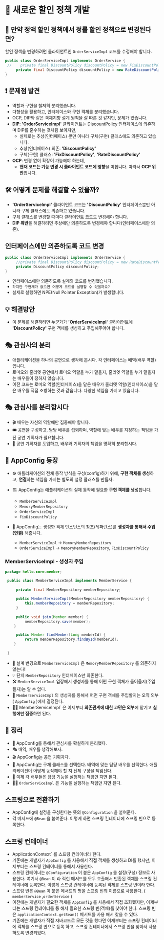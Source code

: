 # 🌟 새로운 할인 정책 개발

## 🔄 만약 정액 할인 정책에서 정률 할인 정책으로 변경된다면?

할인 정책을 변경하려면 클라이언트인 `OrderServiceImpl` 코드를 수정해야 합니다.
```java
public class OrderServiceImpl implements OrderService {
 //    private final DiscountPolicy discountPolicy = new FixDiscountPolicy();
     private final DiscountPolicy discountPolicy = new RateDiscountPolicy();
}
```


## ❗ 문제점 발견

- 역할과 구현을 철저히 분리했습니다.
- 다형성을 활용하고, 인터페이스와 구현 객체를 분리했습니다.
- OCP, DIP와 같은 객체지향 설계 원칙을 잘 따른 것 같지만, 문제가 있습니다.
- **DIP**: **'OrderServiceImpl'** 클라이언트는 DiscountPolicy 인터페이스에 의존하며 DIP를 준수하는 것처럼 보이지만,
  - 실제로는 추상(인터페이스) 뿐만 아니라 구체(구현) 클래스에도 의존하고 있습니다.
  - 추상(인터페이스) 의존: **'DiscountPolicy'**
  - 구체(구현) 클래스: **'FixDiscountPolicy'**, **'RateDiscountPolicy'**
- **OCP**: 변경 없이 확장이 가능해야 하는데,
  - **현재 코드는 기능 변경 시 클라이언트 코드에 영향**을 미칩니다. 따라서 **OCP 위반**입니다.

## 🛠 어떻게 문제를 해결할 수 있을까?

- **'OrderServiceImpl'** 클라이언트 코드는 **'DiscountPolicy'** 인터페이스뿐만 아니라 구체 클래스에도 의존하고 있습니다.
- 구체 클래스를 변경할 때마다 클라이언트 코드도 변경해야 합니다.
- **DIP 위반**을 해결하려면 추상에만 의존하도록 변경해야 합니다(인터페이스에만 의존).

## 인터페이스에만 의존하도록 코드 변경

```java
public class OrderServiceImpl implements OrderService {
     //private final DiscountPolicy discountPolicy = new RateDiscountPolicy();
     private DiscountPolicy discountPolicy;
}
```

- 인터페이스에만 의존하도록 설계와 코드를 변경했습니다.
- `하지만 구현체가 없으면 어떻게 코드를 실행할 수 있을까요?`
- 실제로 실행하면 NPE(Null Pointer Exception)가 발생합니다.

## 💡 해결방안

- 이 문제를 해결하려면 누군가가 **'OrderServiceImpl'** 클라이언트에 **'DiscountPolicy'** 
구현 객체를 생성하고 주입해주어야 합니다.

## 🎭 관심사의 분리

- 애플리케이션을 하나의 공연으로 생각해 봅시다. 각 인터페이스는 배역(배우 역할)입니다.
- 로미오와 줄리엣 공연에서 로미오 역할을 누가 맡을지, 줄리엣 역할을 누가 맡을지는 배우들이 정하지 않습니다.
- 이전 코드는 로미오 역할(인터페이스)을 맡은 배우가 줄리엣 역할(인터페이스)을 맡은 배우를 직접 초빙하는 것과 같습니다. 다양한 책임을 가지고 있습니다.

## 🎭 관심사를 분리합시다

- 🎬 배우는 자신의 역할에만 집중해야 합니다.
- 🎟 공연을 구성하고, 담당 배우를 섭외하며, 역할에 맞는 배우를 지정하는 책임을 가진 공연 기획자가 필요합니다.
- 📝 공연 기획자를 도입하고, 배우와 기획자의 책임을 명확히 분리합시다.

## 🌟 AppConfig 등장

- ⚙️ 애플리케이션의 전체 동작 방식을 구성(config)하기 위해, **구현 객체를 생성**하고, **연결**하는 책임을 가지는 별도의 설정 클래스를 만들자.

- 🏗 AppConfig는 애플리케이션의 실제 동작에 필요한 **구현 객체를 생성**합니다.
    - `MemberServiceImpl`
    - `MemoryMemberRepository`
    - `OrderServiceImpl`
    - `FixDiscountPolicy`
- 🔗 AppConfig는 생성한 객체 인스턴스의 참조(레퍼런스)를 **생성자를 통해서 주입(연결)** 해줍니다.
    - `MemberServiceImpl` -> `MemoryMemberRepository`
    - `OrderServiceImpl` -> `MemoryMemberRepository`, `FixDiscountPolicy`

### **MemberServiceImpl - 생성자 주입**
```java
package hello.core.member;

 public class MemberServiceImpl implements MemberService {
     
     private final MemberRepository memberRepository;
     
     public MemberServiceImpl(MemberRepository memberRepository) {
         this.memberRepository = memberRepository;
     }
     
     public void join(Member member) {
         memberRepository.save(member);
    }

     public Member findMember(Long memberId) {
         return memberRepository.findById(memberId);
    }
    
 }
 ```


- 🔄 설계 변경으로 `MemberServiceImpl` 은 `MemoryMemberRepository` 를 의존하지 않는다! 
- 💡 단지 `MemberRepository` 인터페이스만 의존한다.
- 🛠 `MemberServiceImpl` 입장에서 생성자를 통해 어떤 구현 객체가 들어올지(주입될지)는 알 수 없다.
- 🎯 `MemberServiceImpl` 의 생성자를 통해서 어떤 구현 객체를 주입할지는 오직 외부( `AppConfig` )에서 결정된다.
- 🏃‍♂️ MemberServiceImpl` 은 이제부터 **의존관계에 대한 고민은 외부**에 맡기고 **실행에만 집중**하면 된다.


## 📝 정리

- 🧩 AppConfig를 통해서 관심사를 확실하게 분리했다.
- 🎭 배역, 배우를 생각해보자.
- 🎬 AppConfig는 공연 기획자다.
- 🎨 AppConfig는 구체 클래스를 선택한다. 배역에 맞는 담당 배우를 선택한다. 애플리케이션이 어떻게 동작해야 할 지 전체 구성을 책임진다.
- 🎯 이제 각 배우들은 담당 기능을 실행하는 책임만 지면 된다.
- 🏃‍♂️ `OrderServiceImpl` 은 기능을 실행하는 책임만 지면 된다.

## 스프링으로 전환하기

- AppConfig에 설정을 구성한다는 뜻의 `@Configuration` 을 붙여준다.
- 각 메서드에 `@Bean` 을 붙여준다. 이렇게 하면 스프링 컨테이너에 스프링 빈으로 등록한다.

## **스프링 컨테이너**
- ApplicationContext` 를 스프링 컨테이너라 한다.
- 기존에는 개발자가 `AppConfig` 를 사용해서 직접 객체를 생성하고 DI를 했지만, 이제부터는 스프링 컨테이너를 통해서 사용한다.
- 스프링 컨테이너는 `@Configuration` 이 붙은 `AppConfig` 를 설정(구성) 정보로 사용한다. 여기서 `@Bean` 이 라 적힌 메서드를 모두 호출해서 반환된 객체를 스프링 컨테이너에 등록한다. 이렇게 스프링 컨테이너에 등록된 객체를 스프링 빈이라 한다.
- 스프링 빈은 `@Bean` 이 붙은 메서드의 명을 스프링 빈의 이름으로 사용한다. ( `memberService` ,`orderService` )
- 이전에는 개발자가 필요한 객체를 `AppConfig` 를 사용해서 직접 조회했지만, 이제부터는 스프링 컨테이너를 통 해서 필요한 스프링 빈(객체)를 찾아야 한다. 스프링 빈은 `applicationContext.getBean()` 메서드를 사용 해서 찾을 수 있다.
- 기존에는 개발자가 직접 자바코드로 모든 것을 했다면 이제부터는 스프링 컨테이너에 객체를 스프링 빈으로 등록 하고, 스프링 컨테이너에서 스프링 빈을 찾아서 사용하도록 변경되었다.